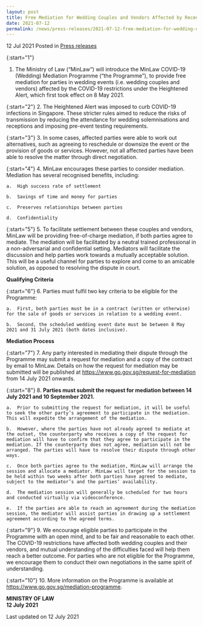 ```yaml
---
layout: post
title: Free Mediation for Wedding Couples and Vendors Affected by Recent COVID-19 Restrictions
date: 2021-07-12
permalink: /news/press-releases/2021-07-12-free-mediation-for-wedding-couples-and-vendors-affected-by-recent-covid-19-restrictions/
---
```


12 Jul 2021 Posted in [Press releases](/news/press-releases)

{:start="1"}
1.	The Ministry of Law (“MinLaw”) will introduce the MinLaw COVID-19 (Wedding) Mediation Programme (“the Programme”), to provide free mediation for parties in wedding events (i.e. wedding couples and vendors) affected by the COVID-19 restrictions under the Heightened Alert, which first took effect on 8 May 2021. 

{:start="2"}
2.	The Heightened Alert was imposed to curb COVID-19 infections in Singapore.  These stricter rules aimed to reduce the risks of transmission by reducing the attendance for wedding solemnisations and receptions and imposing pre-event testing requirements.

{:start="3"}
3.	In some cases, affected parties were able to work out alternatives, such as agreeing to reschedule or downsize the event or the provision of goods or services. However, not all affected parties have been able to resolve the matter through direct negotiation. 

{:start="4"}
4.	MinLaw encourages these parties to consider mediation. Mediation has several recognised benefits, including:

    a.	High success rate of settlement

    b.	Savings of time and money for parties

    c.	Preserves relationships between parties

    d.	Confidentiality 

{:start="5"}
5.	To facilitate settlement between these couples and vendors, MinLaw will be providing free-of-charge mediation, if both parties agree to mediate. The mediation will be facilitated by a neutral trained professional in a non-adversarial and confidential setting. Mediators will facilitate the discussion and help parties work towards a mutually acceptable solution. This will be a useful channel for parties to explore and come to an amicable solution, as opposed to resolving the dispute in court.

**Qualifying Criteria**

{:start="6"}
6.	Parties must fulfil two key criteria to be eligible for the Programme:

    a.	First, both parties must be in a contract (written or otherwise) for the sale of goods or services in relation to a wedding event.

    b.	Second, the scheduled wedding event date must be between 8 May 2021 and 31 July 2021 (both dates inclusive).

**Mediation Process**

{:start="7"}
7.	Any party interested in mediating their dispute through the Programme may submit a request for mediation and a copy of the contract by email to MinLaw. Details on how the request for mediation may be submitted will be published at <a href="https://www.go.gov.sg/request-for-mediation" target="new">https://www.go.gov.sg/request-for-mediation</a> from 14 July 2021 onwards. 

{:start="8"}
8.	**Parties must submit the request for mediation between 14 July 2021 and 10 September 2021.**

    a.	Prior to submitting the request for mediation, it will be useful to seek the other party’s agreement to participate in the mediation. This will expedite the arrangement of the mediation.

    b.	However, where the parties have not already agreed to mediate at the outset, the counterparty who receives a copy of the request for mediation will have to confirm that they agree to participate in the mediation. If the counterparty does not agree, mediation will not be arranged. The parties will have to resolve their dispute through other ways. 

    c.	Once both parties agree to the mediation, MinLaw will arrange the session and allocate a mediator. MinLaw will target for the session to be held within two weeks after both parties have agreed to mediate, subject to the mediator’s and the parties’ availability. 

    d.	The mediation session will generally be scheduled for two hours and conducted virtually via videoconference. 

    e.	If the parties are able to reach an agreement during the mediation session, the mediator will assist parties in drawing up a settlement agreement according to the agreed terms. 

{:start="9"}
9.	We encourage eligible parties to participate in the Programme with an open mind, and to be fair and reasonable to each other. The COVID-19 restrictions have affected both wedding couples and their vendors, and mutual understanding of the difficulties faced will help them reach a better outcome. For parties who are not eligible for the Programme, we encourage them to conduct their own negotiations in the same spirit of understanding.

{:start="10"}
10.	More information on the Programme is available at <a href="https://www.go.gov.sg/mediation-programme" target="new">https://www.go.gov.sg/mediation-programme</a>. 

**MINISTRY OF LAW**<br>
**12 July 2021**

<p class="right-side-updated">Last updated on 12 July 2021</p>
